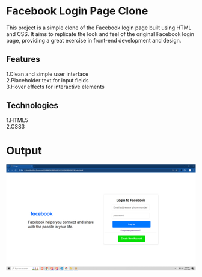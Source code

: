 <h1>Facebook Login Page Clone</h1>

<p>This project is a simple clone of the Facebook login page built using HTML and CSS. It aims to replicate the look and feel of the original Facebook login page, providing a great exercise in front-end development and design.</p>

<h2>Features</h2>

1.Clean and simple user interface<br>
2.Placeholder text for input fields<br>
3.Hover effects for interactive elements<br>

<h2>Technologies </h2>

1.HTML5<br>
2.CSS3<br>

<h1>
  Output
</h1>
<img src="Screenshot (27).png">


